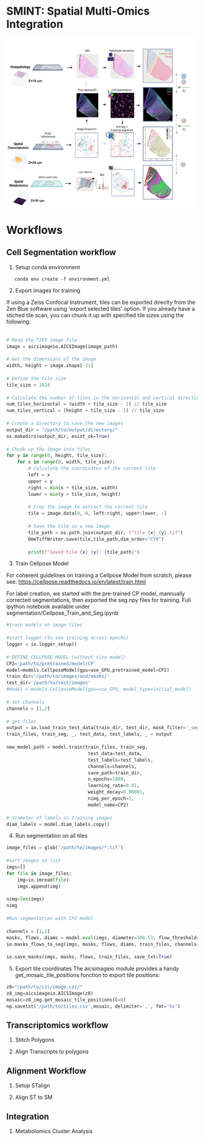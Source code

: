 # SMINT: Spatial Multi-Omics Integration

![Workflow Image](https://github.com/JurgenKriel/SMINT/raw/main/SpatialSegPaper_v2.png)

# Workflows

## Cell Segmentation workflow

1. Setup conda environment

```
   conda env create -f environment.yml
```
2. Export images for training

If using a Zeiss Confocal Instrument, tiles can be exported direclty from the Zen Blue software using 'export selected tiles' option. 
If you already have a stiched tile scan, you can chunk it up with specified tile sizes using the following: 

```python

# Read the TIFF image file
image = aicsimageio.AICSImage(image_path)

# Get the dimensions of the image
width, height = image.shape[-2:]

# Define the tile size
tile_size = 1024

# Calculate the number of tiles in the horizontal and vertical directions
num_tiles_horizontal = (width + tile_size - 1) // tile_size
num_tiles_vertical = (height + tile_size - 1) // tile_size

# Create a directory to save the new images
output_dir = "/path/to/output/directory/"
os.makedirs(output_dir, exist_ok=True)

# Chunk up the image into tiles
for y in range(0, height, tile_size):
    for x in range(0, width, tile_size):
        # Calculate the coordinates of the current tile
        left = x
        upper = y
        right = min(x + tile_size, width)
        lower = min(y + tile_size, height)

        # Crop the image to extract the current tile
        tile = image.data[0, 0, left:right, upper:lower, :]

        # Save the tile as a new image
        tile_path = os.path.join(output_dir, f"tile_{x}_{y}.tif")
        OmeTiffWriter.save(tile,tile_path,dim_order="CYX")

        print(f"Saved tile {x}_{y}: {tile_path}")
```


3. Train Cellpose Model 

For coherent guidelines on training a Cellpose Model from scratch, please see: https://cellpose.readthedocs.io/en/latest/train.html

For label creation, we started with the pre-trained CP model, mannually corrected segmentations, then exported the seg.npy files for training.
Full ipython notebook available under segmentation/Cellpose_Train_and_Seg.ipynb

```python
#train models on image tiles 

#start logger (to see training across epochs)
logger = io.logger_setup()

# DEFINE CELLPOSE MODEL (without size model)
CP2='path/to/pretrained/model/CP'
model=models.CellposeModel(gpu=use_GPU,pretrained_model=CP2)
train_dir='/path/to/images/and/masks/'
test_dir='/path/to/test/images'
#model = models.CellposeModel(gpu=use_GPU, model_type=initial_model)

# set channels
channels = [1,2]

# get files
output = io.load_train_test_data(train_dir, test_dir, mask_filter='_seg.npy')
train_files, train_seg, _, test_data, test_labels, _ = output

new_model_path = model.train(train_files, train_seg, 
                              test_data=test_data,
                              test_labels=test_labels,
                              channels=channels, 
                              save_path=train_dir, 
                              n_epochs=1000,
                              learning_rate=0.01, 
                              weight_decay=0.00001, 
                              nimg_per_epoch=1,
                              model_name=CP2)

# diameter of labels in training images
diam_labels = model.diam_labels.copy()

```

4. Run segmentation on all tiles

```python
image_files = glob('/path/to/images/*.tif')

#sort images as list
imgs=[]
for file in image_files:
    img=io.imread(file)
    imgs.append(img)

nimg=len(imgs)
nimg

#Run segmentation with CP2 model

channels = [1,2]
masks, flows, diams = model.eval(imgs, diameter=100.53, flow_threshold=3,cellprob_threshold=-3, channels=channels, min_size=99, normalize=True)
io.masks_flows_to_seg(imgs, masks, flows, diams, train_files, channels=channels)

io.save_masks(imgs, masks, flows, train_files, save_txt=True)
```

5. Export tile coordinates
The aicsimageio module provides a handy get_mosaic_tile_positions function to export tile positions:
```python
z8="/path/to/czi/image.czi/"
z8_img=aicsimageio.AICSImage(z8)
mosaic=z8_img.get_mosaic_tile_positions(C=0)
np.savetxt('/path/to/tiles.csv',mosaic, delimiter=',', fmt='%s')
```


## Transcriptomics workflow  

1. Stitch Polygons

2. Align Transcripts to polygons

## Alignment Workflow

1. Setup STalign

2. Align ST to SM

## Integration 

1. Metabolomics Cluster Analysis 
